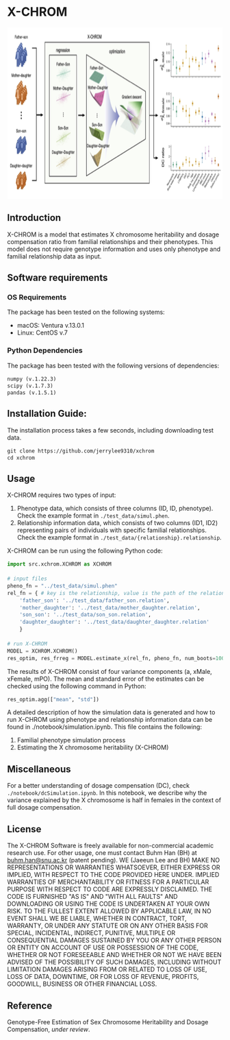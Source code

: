 # X-CHROM
<p align="center">
<img src="./pic/test1.png" width="1000" height="400"/></p>
<!-- ![Method overview](./pic/test1.png){: width="100%" height="100%"} -->

## Introduction

X-CHROM is a model that estimates X chromosome heritability and dosage compensation ratio 
from familial relationships and their phenotypes. This model does not require genotype information 
and uses only phenotype and familial relationship data as input.

## Software requirements

### OS Requirements

The package has been tested on the following systems:

- macOS: Ventura v.13.0.1
- Linux: CentOS v.7


### Python Dependencies

The package has been tested with the following versions of dependencies:

```
numpy (v.1.22.3)
scipy (v.1.7.3)
pandas (v.1.5.1)
```

## Installation Guide:

The installation process takes a few seconds, including downloading test data.

```
git clone https://github.com/jerrylee9310/xchrom
cd xchrom
```

## Usage

X-CHROM requires two types of input:

1. Phenotype data, which consists of three columns (ID, ID, phenotype). Check the example format in `./test_data/simul.phen`.
2. Relationship information data, which consists of two columns (ID1, ID2) representing pairs of individuals with specific familial relationships. Check the example format in `./test_data/{relationship}.relationship`.

X-CHROM can be run using the following Python code:

```python
import src.xchrom.XCHROM as XCHROM

# input files
pheno_fn = "../test_data/simul.phen"
rel_fn = { # key is the relationship, value is the path of the relationship file
    'father_son': '../test_data/father_son.relation',
    'mother_daughter': '../test_data/mother_daughter.relation',
    'son_son': '../test_data/son_son.relation',
    'daughter_daughter': '../test_data/daughter_daughter.relation'
    }
 
# run X-CHROM
MODEL = XCHROM.XCHROM()
res_optim, res_frreg = MODEL.estimate_x(rel_fn, pheno_fn, num_boots=1000)
```

The results of X-CHROM consist of four variance components (a, xMale, xFemale, mPO). The mean and standard error of the estimates can be checked using the following command in Python:

```python
res_optim.agg(["mean", "std"])
```

A detailed description of how the simulation data is generated and how to run X-CHROM using phenotype and relationship information data can be found in ./notebook/simulation.ipynb. This file contains the following:

1. Familial phenotype simulation process
2. Estimating the X chromosome heritability (X-CHROM)


## Miscellaneous

For a better understanding of dosage compensation (DC), check `./notebook/dcSimulation.ipynb`. In this notebook, we describe why the variance explained by the X chromosome is half in females in the context of full dosage compensation.

## License
The X-CHROM Software is freely available for non-commercial academic research use. For other usage, one must contact Buhm Han (BH) at buhm.han@snu.ac.kr (patent pending). WE (Jaeeun Lee and BH) MAKE NO REPRESENTATIONS OR WARRANTIES WHATSOEVER, EITHER EXPRESS OR IMPLIED, WITH RESPECT TO THE CODE PROVIDED HERE UNDER. IMPLIED WARRANTIES OF MERCHANTABILITY OR FITNESS FOR A PARTICULAR PURPOSE WITH RESPECT TO CODE ARE EXPRESSLY DISCLAIMED. THE CODE IS FURNISHED "AS IS" AND "WITH ALL FAULTS" AND DOWNLOADING OR USING THE CODE IS UNDERTAKEN AT YOUR OWN RISK. TO THE FULLEST EXTENT ALLOWED BY APPLICABLE LAW, IN NO EVENT SHALL WE BE LIABLE, WHETHER IN CONTRACT, TORT, WARRANTY, OR UNDER ANY STATUTE OR ON ANY OTHER BASIS FOR SPECIAL, INCIDENTAL, INDIRECT, PUNITIVE, MULTIPLE OR CONSEQUENTIAL DAMAGES SUSTAINED BY YOU OR ANY OTHER PERSON OR ENTITY ON ACCOUNT OF USE OR POSSESSION OF THE CODE, WHETHER OR NOT FORESEEABLE AND WHETHER OR NOT WE HAVE BEEN ADVISED OF THE POSSIBILITY OF SUCH DAMAGES, INCLUDING WITHOUT LIMITATION DAMAGES ARISING FROM OR RELATED TO LOSS OF USE, LOSS OF DATA, DOWNTIME, OR FOR LOSS OF REVENUE, PROFITS, GOODWILL, BUSINESS OR OTHER FINANCIAL LOSS.

## Reference
Genotype-Free Estimation of Sex Chromosome Heritability and Dosage Compensation, _under review_.